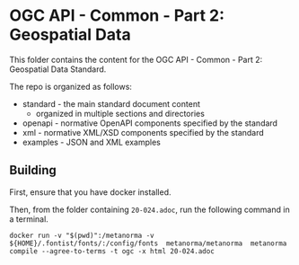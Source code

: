 # OGC API - Common - Part 2: Geospatial Data

This folder contains the content for the OGC API - Common - Part 2: Geospatial Data Standard.

The repo is organized as follows:

* standard - the main standard document content
  - organized in multiple sections and directories
* openapi - normative OpenAPI components specified by the standard
* xml - normative XML/XSD components specified by the standard
* examples - JSON and XML examples

## Building

First, ensure that you have docker installed.

Then, from the folder containing `20-024.adoc`, run the following command in a terminal.


```
docker run -v "$(pwd)":/metanorma -v ${HOME}/.fontist/fonts/:/config/fonts  metanorma/metanorma  metanorma compile --agree-to-terms -t ogc -x html 20-024.adoc
```
